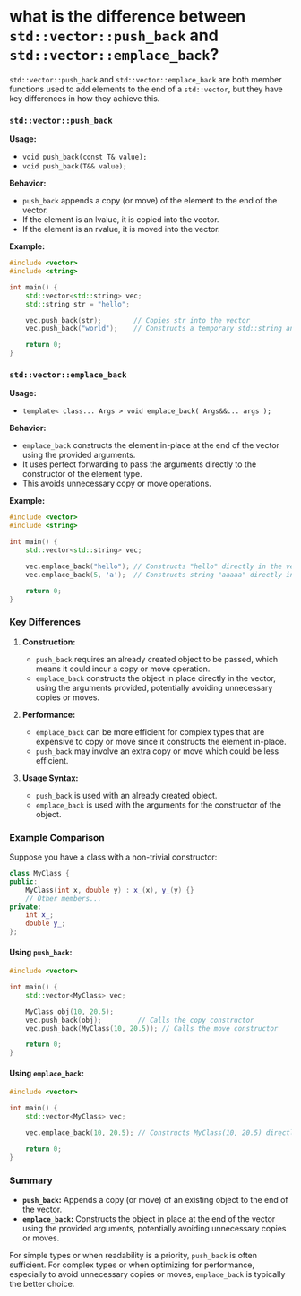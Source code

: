 # what is the difference between `std::vector::push_back` and `std::vector::emplace_back`?

`std::vector::push_back` and `std::vector::emplace_back` are both member functions used to add elements to the end of a `std::vector`, but they have key differences in how they achieve this.

### `std::vector::push_back`

**Usage:**
- `void push_back(const T& value);`
- `void push_back(T&& value);`

**Behavior:**
- `push_back` appends a copy (or move) of the element to the end of the vector.
- If the element is an lvalue, it is copied into the vector.
- If the element is an rvalue, it is moved into the vector.

**Example:**
```cpp
#include <vector>
#include <string>

int main() {
    std::vector<std::string> vec;
    std::string str = "hello";

    vec.push_back(str);        // Copies str into the vector
    vec.push_back("world");    // Constructs a temporary std::string and moves it into the vector

    return 0;
}
```

### `std::vector::emplace_back`

**Usage:**
- `template< class... Args > void emplace_back( Args&&... args );`

**Behavior:**
- `emplace_back` constructs the element in-place at the end of the vector using the provided arguments.
- It uses perfect forwarding to pass the arguments directly to the constructor of the element type.
- This avoids unnecessary copy or move operations.

**Example:**
```cpp
#include <vector>
#include <string>

int main() {
    std::vector<std::string> vec;

    vec.emplace_back("hello"); // Constructs "hello" directly in the vector
    vec.emplace_back(5, 'a');  // Constructs string "aaaaa" directly in the vector

    return 0;
}
```

### Key Differences

1. **Construction:**
   - `push_back` requires an already created object to be passed, which means it could incur a copy or move operation.
   - `emplace_back` constructs the object in place directly in the vector, using the arguments provided, potentially avoiding unnecessary copies or moves.

2. **Performance:**
   - `emplace_back` can be more efficient for complex types that are expensive to copy or move since it constructs the element in-place.
   - `push_back` may involve an extra copy or move which could be less efficient.

3. **Usage Syntax:**
   - `push_back` is used with an already created object.
   - `emplace_back` is used with the arguments for the constructor of the object.

### Example Comparison

Suppose you have a class with a non-trivial constructor:

```cpp
class MyClass {
public:
    MyClass(int x, double y) : x_(x), y_(y) {}
    // Other members...
private:
    int x_;
    double y_;
};
```

#### Using `push_back`:
```cpp
#include <vector>

int main() {
    std::vector<MyClass> vec;

    MyClass obj(10, 20.5);
    vec.push_back(obj);         // Calls the copy constructor
    vec.push_back(MyClass(10, 20.5)); // Calls the move constructor

    return 0;
}
```

#### Using `emplace_back`:
```cpp
#include <vector>

int main() {
    std::vector<MyClass> vec;

    vec.emplace_back(10, 20.5); // Constructs MyClass(10, 20.5) directly in place in the vector

    return 0;
}
```

### Summary

- **`push_back`:** Appends a copy (or move) of an existing object to the end of the vector.
- **`emplace_back`:** Constructs the object in place at the end of the vector using the provided arguments, potentially avoiding unnecessary copies or moves.

For simple types or when readability is a priority, `push_back` is often sufficient. For complex types or when optimizing for performance, especially to avoid unnecessary copies or moves, `emplace_back` is typically the better choice.
